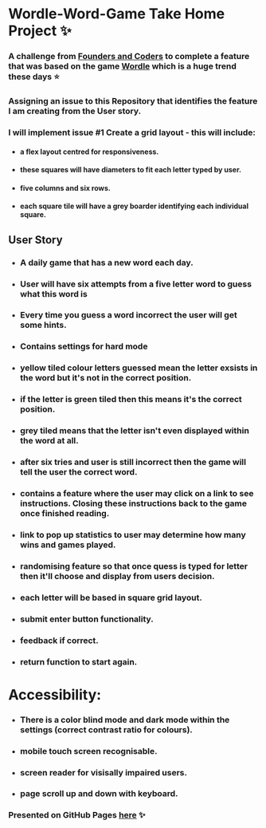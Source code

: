 # Wordle-Word-Game Take Home Project :sparkles:

### A challenge from [Founders and Coders](https://www.foundersandcoders.com/) to complete a feature that was based on the game [Wordle](https://www.powerlanguage.co.uk/wordle/) which is a huge trend these days :star:

### Assigning an issue to this Repository that identifies the feature I am creating from the User story. 

### I will implement issue #1 Create a grid layout - this will include:
- #### a flex layout centred for responsiveness.
- #### these squares will have diameters to fit each letter typed by user.
- #### five columns and six rows.
- #### each square tile will have a grey boarder identifying each individual square.

## User Story

- ### A daily game that has a new word each day.
- ### User will have six attempts from a five letter word to guess what this word is
- ### Every time you guess a word incorrect the user will get some hints.
- ### Contains settings for hard mode
- ### yellow tiled colour letters guessed mean the letter exsists in the word but it's not in the correct position.
- ### if the letter is green tiled then this means it's the correct position.
- ### grey tiled means that the letter isn't even displayed within the word at all.
- ### after six tries and user is still incorrect then the game will tell the user the correct word.
- ### contains a feature where the user may click on a link to see instructions. Closing these instructions back to the game once finished reading.
- ### link to pop up statistics to user may determine how many wins and games played.
- ### randomising feature so that once quess is typed for letter then it'll choose and display from users decision.
- ### each letter will be based in square grid layout.
- ### submit enter button functionality. 
- ### feedback if correct.
- ### return function to start again.

# Accessibility:

- ### There is a color blind mode and dark mode within the settings (correct contrast ratio for colours).
- ### mobile touch screen recognisable.
- ### screen reader for visisally impaired users.
- ### page scroll up and down with keyboard.

### Presented on GitHub Pages [here](https://pjsalter.github.io/Wordle-Word-Game) ✨
